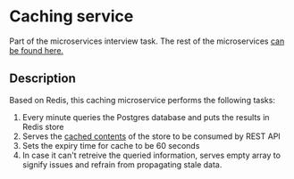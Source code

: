 # Caching service

Part of the microservices interview task. The rest of the microservices [can be found here.](https://github.com/Doesntmeananything/microservices-task)

## Description

Based on Redis, this caching microservice performs the following tasks:

1. Every minute queries the Postgres database and puts the results in Redis store
2. Serves the [cached contents](https://caching-service-task.herokuapp.com/cache/top5) of the store to be consumed by REST API
3. Sets the expiry time for cache to be 60 seconds
4. In case it can't retreive the queried information, serves empty array to signify issues and refrain from propagating stale data.
